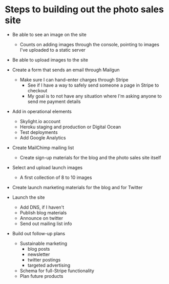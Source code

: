 # Steps to building out the photo sales site

* Be able to see an image on the site
  * Counts on adding images through the console, pointing to images I've uploaded to a static server
* Be able to upload images to the site
* Create a form that sends an email through Mailgun
  * Make sure I can hand-enter charges through Stripe
    * See if I have a way to safely send someone a page in Stripe to checkout
    * My goal is to not have any situation where I'm asking anyone to send me payment details
* Add in operational elements
  * Skylight.io account
  * Heroku staging and production or Digital Ocean
  * Test deployments
  * Add Google Analytics
* Create MailChimp mailing list
  * Create sign-up materials for the blog and the photo sales site itself
* Select and upload launch images
  * A first collection of 8 to 10 images
* Create launch marketing materials for the blog and for Twitter
* Launch the site
  * Add DNS, if I haven't
  * Publish blog materials
  * Announce on twitter
  * Send out mailing list info

* Build out follow-up plans
  * Sustainable marketing
    * blog posts
    * newsletter
    * twitter postings
    * targeted advertising
  * Schema for full-Stripe functionality
  * Plan future products
